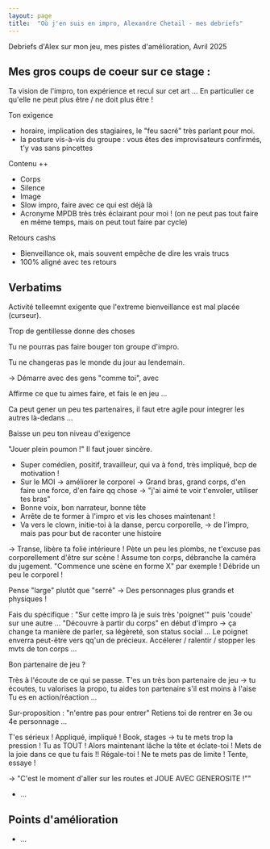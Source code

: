 ```yaml
---
layout: page
title:  "Où j'en suis en impro, Alexandre Chetail - mes debriefs"
---
```


Debriefs d'Alex sur mon jeu, mes pistes d'amélioration, Avril 2025



## Mes gros coups de coeur sur ce stage :

Ta vision de l'impro, ton expérience et recul sur cet art ...
En particulier ce qu'elle ne peut plus être / ne doit plus être !


Ton exigence
- horaire, implication des stagiaires, le "feu sacré" très parlant pour moi.
- la posture vis-à-vis du groupe : vous êtes des improvisateurs confirmés, t'y vas sans pincettes


Contenu ++
- Corps
- Silence
- Image
- Slow impro, faire avec ce qui est déjà là
- Acronyme MPDB très très éclairant pour moi ! (on ne peut pas tout faire en même temps, mais on peut tout faire par cycle)


Retours cashs
- Bienveillance ok, mais souvent empêche de dire les vrais trucs
- 100% aligné avec tes retours




## Verbatims
Activité telleemnt exigente que l'extreme bienveillance est mal placée (curseur).


Trop de gentillesse donne des choses



Tu ne pourras pas faire bouger ton groupe d'impro.

Tu ne changeras pas le monde du jour au lendemain.


-> Démarre avec des gens "comme toi", avec


Affirme ce que tu aimes faire, et fais le en jeu ...

Ca peut gener un peu tes partenaires, il faut etre agile pour integrer les autres là-dedans ...

Baisse un peu ton niveau d'exigence

"Jouer plein poumon !"
Il faut jouer sincère.




- Super comédien, positif, travailleur, qui va à fond, très impliqué, bcp de motivation !
- Sur le MOI -> améliorer le corporel -> Grand bras, grand corps, d'en faire une force, d'en faire qq chose -> "j'ai aimé te voir t'envoler, utiliser tes bras"
- Bonne voix, bon narrateur, bonne tête
- Arrête de te former à l'impro et vis les choses maintenant !
- Va vers le clown, initie-toi à la danse, percu corporelle, -> de l'impro, mais pas pour but de raconter une histoire

-> Transe, libère ta folie intérieure !
Pète un peu les plombs, ne t'excuse pas corporellement d'être sur scène ! Assume ton corps, débranche la caméra du jugement.
"Commence une scène en forme X" par exemple !
Débride un peu le corporel !

Pense "large" plutôt que "serré" -> Des personnages plus grands et physiques !


Fais du spécifique : "Sur cette impro là je suis très 'poignet'" puis 'coude' sur une autre ...
"Découvre à partir du corps" en début d'impro -> ça change ta manière de parler, sa légèreté, son status social ...
Le poignet enverra peut-être vers qq'un de précieux.
Accélerer / ralentir / stopper les mvts de ton corps ...



Bon partenaire de jeu ?

Très à l'écoute de ce qui se passe.
T'es un très bon partenaire de jeu -> tu écoutes, tu valorises la propo, tu aides ton partenaire s'il est moins à l'aise
Tu es en action/réaction ...


Sur-proposition : "n'entre pas pour entrer"
Retiens toi de rentrer en 3e ou 4e personnage ...




T'es sérieux ! Appliqué, impliqué !
Book, stages -> tu te mets trop la pression !
Tu as TOUT ! Alors maintenant lâche la tête et éclate-toi ! Mets de la joie dans ce que tu fais !!
Régale-toi ! Ne te mets pas de limite ! Tente, essaye !

-> "C'est le moment d'aller sur les routes et JOUE AVEC GENEROSITE !""

- ...

## Points d'amélioration
- ...